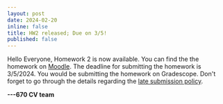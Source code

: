 ```yaml
---
layout: post
date: 2024-02-20
inline: false
title: HW2 released; Due on 3/5!
published: false
---
```


Hello Everyone,
Homework 2 is now available. You can find the the homework on [Moodle](). The deadline for submitting the homework is 3/5/2024. You would be submitting the homework on Gradescope. Don't forget to go through the details regarding the [late submission policy](https://cvl-umass.github.io/compsci670-spring-2024/logistics/#homework-assignments).

**---670 CV team**
